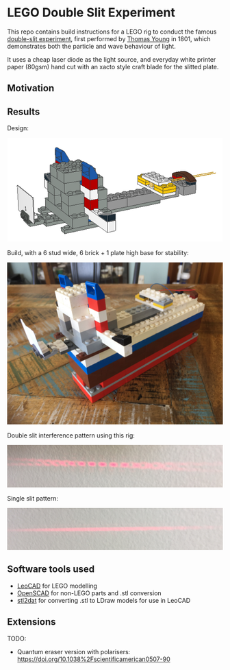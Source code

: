 # LEGO Double Slit Experiment

This repo contains build instructions for a LEGO rig to conduct the famous [double-slit experiment](https://wikipedia.org/wiki/Double-slit_experiment),
first performed by [Thomas Young](https://wikipedia.org/wiki/Thomas_Young_(scientist)) in 1801, which demonstrates both the particle and wave behaviour of light.

It uses a cheap laser diode as the light source, and everyday white printer paper (80gsm) hand cut with an xacto style craft blade for the slitted plate.


## Motivation


## Results

Design:

<img alt="Digital model" src="img/digital-model.png" />

Build, with a 6 stud wide, 6 brick + 1 plate high base for stability:

<img alt="Physical model" src="img/physical-model.jpg" width="600"/>

Double slit interference pattern using this rig:

<img alt="Double slit interference pattern" src="img/double-slit-pattern.jpg" width="600"/>

Single slit pattern:

<img alt="SIngle slit pattern" src="img/single-slit-pattern.jpg" width="600"/>

## Software tools used

* [LeoCAD](https://www.leocad.org/) for LEGO modelling
* [OpenSCAD](https://openscad.org/) for non-LEGO parts and .stl conversion
* [stl2dat](https://github.com/ondratu/stl2dat-cp) for converting .stl to LDraw models for use in LeoCAD


## Extensions
TODO:
* Quantum eraser version with polarisers: https://doi.org/10.1038%2Fscientificamerican0507-90


